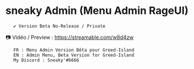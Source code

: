 # sneaky Admin (Menu Admin RageUI)

       ✔️ Version Beta No-Release / Private 
📷 Vidéo / Preview : https://streamable.com/w8d4zw
       
       FR : Menu Admin Version Bêta pour Greed-Island
       EN : Admin Menu, Beta Version for Greed-Island
       My Discord : Sneaky'#6666
